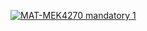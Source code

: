 [![MAT-MEK4270 mandatory 1](https://github.com/iOknes/matmek4270-mandatory1/actions/workflows/main.yml/badge.svg)](https://github.com/iOknes/matmek4270-mandatory1/actions/workflows/main.yml)
